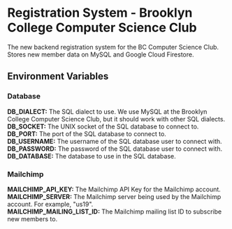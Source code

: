 # Registration System - Brooklyn College Computer Science Club

The new backend registration system for the BC Computer Science Club. Stores new member data on MySQL and Google Cloud Firestore.

## Environment Variables

### Database

**DB_DIALECT:** The SQL dialect to use. We use MySQL at the Brooklyn College Computer Science Club, but it should work with other SQL dialects.\
**DB_SOCKET:** The UNIX socket of the SQL database to connect to.\
**DB_PORT:** The port of the SQL database to connect to.\
**DB_USERNAME:** The username of the SQL database user to connect with.\
**DB_PASSWORD:** The password of the SQL database user to connect with.\
**DB_DATABASE:** The database to use in the SQL database.

### Mailchimp

**MAILCHIMP_API_KEY:** The Mailchimp API Key for the Mailchimp account.\
**MAILCHIMP_SERVER:** The Mailchimp server being used by the Mailchimp account. For example, "us19".\
**MAILCHIMP_MAILING_LIST_ID:** The Mailchimp mailing list ID to subscribe new members to.

